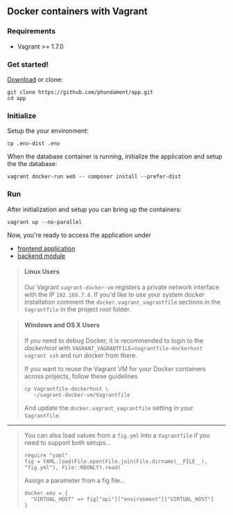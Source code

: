 Docker containers with Vagrant
------------------------------

### Requirements

- Vagrant >= 1.7.0

### Get started!

[Download](https://github.com/phundament/app/tags) or clone:

    git clone https://github.com/phundament/app.git
    cd app

### Initialize

Setup the your environment:

    cp .env-dist .env

When the database container is running, initialize the application and setup the the database:

    vagrant docker-run web -- composer install --prefer-dist

### Run

After initialization and setup you can bring up the containers:

    vagrant up --no-parallel

Now, you're ready to access the application under
 
 - [frontend application](http://myapp-vagrant.192.168.7.6.xip.io)
 - [backend module](http://myapp-vagrant.192.168.7.6.xip.io/admin)


> #### Linux Users
>
> Our Vagrant `vagrant-docker-vm` registers a private network interface with the IP `192.168.7.6`.
> If you'd like to use your system docker installation comment the `docker.vagrant_vagrantfile` sections in the `Vagrantfile`
> in the project root folder. 
 
 
> #### Windows and OS X Users 
> 
> If you need to debug Docker, it is recommended to login to the *dockerhost* with 
> `VAGRANT_VAGRANTFILE=Vagrantfile-dockerhost vagrant ssh` and run docker from there.
>
> If you want to reuse the Vagrant VM for your Docker containers across projects, follow these guidelines
>
> ```
> cp Vagrantfile-dockerhost \
>    ~/vagrant-docker-vm/Vagrantfile
> ```
>
> And update the `docker.vagrant_vagrantfile` setting in your `Vagrantfile`.
>

--- 
 
> You can also load values from a  `fig.yml` into a `Vagrantfile` if you need to support both setups...
> 
>     require "yaml"
>     fig = YAML.load(File.open(File.join(File.dirname(__FILE__), "fig.yml"), File::RDONLY).read)
>
> Assign a parameter from a fig file...
> 
>     docker.env = {
>       "VIRTUAL_HOST" => fig["api"]["environment"]["VIRTUAL_HOST"]
>     }


